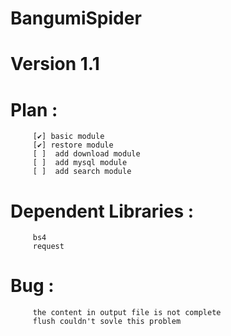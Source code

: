 ﻿# BangumiSpider
# Version 1.1

# Plan : 
         [✔] basic module
         [✔] restore module
         [ ]  add download module
         [ ]  add mysql module
         [ ]  add search module
         
# Dependent Libraries :
         bs4
         request

# Bug :
         the content in output file is not complete
         flush couldn't sovle this problem
